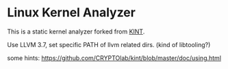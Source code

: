 # Linux Kernel Analyzer

This is a static kernel analyzer forked from [KINT](https://github.com/CRYPTOlab/kint).

Use LLVM 3.7, set specific PATH of llvm related dirs. (kind of libtooling?)

some hints: https://github.com/CRYPTOlab/kint/blob/master/doc/using.html

